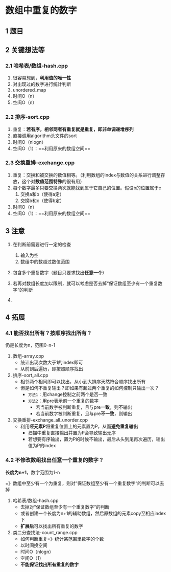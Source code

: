 # 数组中重复的数字



## 1 题目

[leetcode-剑指offer-03]: https://leetcode-cn.com/problems/shu-zu-zhong-zhong-fu-de-shu-zi-lcof/



## 2 关键想法等

### 2.1 哈希表/数组-hash.cpp

1. 很容易想到，**利用值的唯一性**
2. 对出现过的数字进行统计判断
3. unordered_map
4. 时间O（n）
5. 空间O（n）

### 2.2 排序-sort.cpp

1. 重复：**若有序，相邻两者有重复就是重复，即非单调递增序列**
2. 直接调用algorithm头文件的sort
3. 时间O（nlogn）
4. 空间O（1）：==利用原来的数组空间==

### 2.3 交换重排-exchange.cpp

1. 重复：交换和被交换的数值相等。（利用数组的index与数值的关系进行调整存放，这个对**数值范围特殊**的很有用）
2. 每个数字最多只要交换两次就能找到属于它自己的位置。假设b的位置属于c
   1. 交换a和b（使得a定）
   2. 交换b和c（使得b定）
3. 时间O（n）
4. 空间O（1）：==利用原来的数组空间==



## 3 注意

1. 在判断前需要进行一定的检查
   1. 输入为空
   2. 数组中的数超过数值范围
   
2. 包含多个重复数字（题目只要求找出**任意一个**） 

3. 若再对数组长度加以限制，就可以考虑是否去掉“保证数组至少有一个重复数字“的判断

4. [C++ Vector用法]: https://blog.csdn.net/wkq0825/article/details/82255984

      

## 4 拓展

### 4.1 能否找出所有？按顺序找出所有？

仍是长度为n，范围0-n-1

1. 数组-array.cpp
   - 统计出现次数大于1的index即可
   - 从前到后遍历，即按照顺序找出
2. 排序-sort_all.cpp
   - 相邻两个相同即可以找出，从小到大排序天然符合顺序找出所有
   - 但是如何不重复输出？即如果有超过两个重复的如何控制只输出一次？
     - `方法1`：用change控制之前两个是否一致
     - `方法2`：用pre表示前一个重复的数字
       - 若当前数字被判断重复，且与pre**一致**，则不输出
       - 若当前数字被判断重复，且与pre**不一致**，则输出
3. 交换重排-exchange_all_unorder.cpp
   - 利用**哑元素P**将重复位置上的元素置为P，从而**避免重复输出**
     - 扫描中重复直接输出并置为P会导致输出无序
     - 若想要有序输出，置为P的时候不输出，最后从头到尾再次遍历，输出值为P的index

### 4.2 不修改数组找出任意一个重复的数字？

**长度为n+1**，数字范围为1-n

=》数组中至少有一个为重复，则对“保证数组至少有一个重复数字“的判断可以去掉

1. 哈希表/数组-hash.cpp
   - 去掉对“保证数组至少有一个重复数字“的判断
   - 或者创建一个长度为n+1的辅助数组，然后原数组的元素copy至相应index下
   - **扩展后**可以找出所有重复的数字
2. 类二分查找法-count_range.cpp
   - 如何判断重复=》统计某范围里数字的个数
   - 以时间换空间
   - 时间O（nlogn）
   - 空间O（1）
   - **不能保证找出所有重复的数字**
